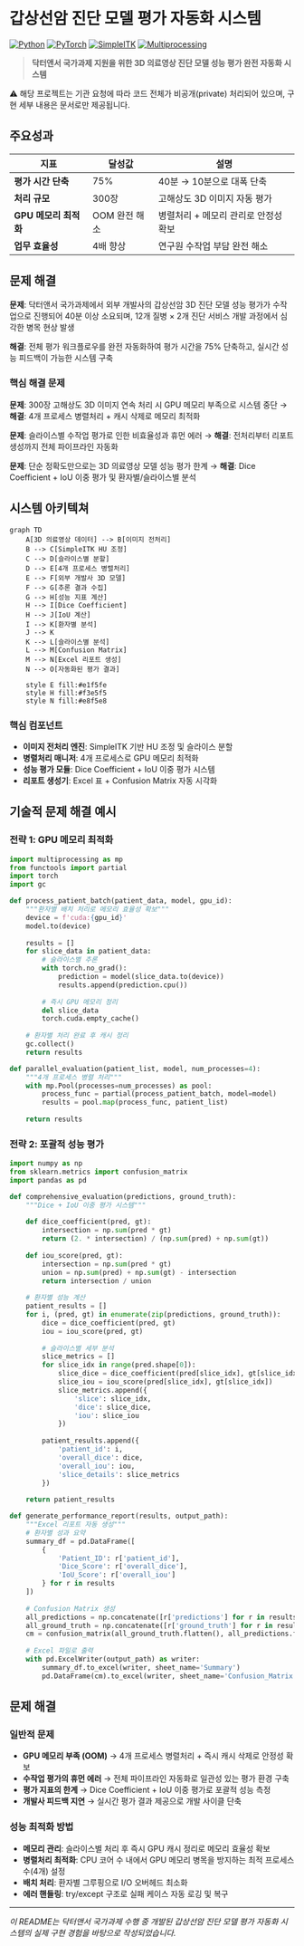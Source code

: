 # 갑상선암 진단 모델 평가 자동화 시스템

[![Python](https://img.shields.io/badge/Python-3.8%2B-blue.svg)](https://python.org)
[![PyTorch](https://img.shields.io/badge/PyTorch-1.9%2B-red.svg)](https://pytorch.org)
[![SimpleITK](https://img.shields.io/badge/SimpleITK-Medical%20Imaging-green.svg)](https://simpleitk.org)
[![Multiprocessing](https://img.shields.io/badge/Multiprocessing-Parallel-orange.svg)](https://docs.python.org/3/library/multiprocessing.html)

> **닥터앤서 국가과제 지원을 위한 3D 의료영상 진단 모델 성능 평가 완전 자동화 시스템**

⚠️ 해당 프로젝트는 기관 요청에 따라 코드 전체가 비공개(private) 처리되어 있으며, 구현 세부 내용은 문서로만 제공됩니다.

## 주요성과

| 지표 | 달성값 | 설명 |
|------|--------|------|
| **평가 시간 단축** | 75% | 40분 → 10분으로 대폭 단축 |
| **처리 규모** | 300장 | 고해상도 3D 이미지 자동 평가 |
| **GPU 메모리 최적화** | OOM 완전 해소 | 병렬처리 + 메모리 관리로 안정성 확보 |
| **업무 효율성** | 4배 향상 | 연구원 수작업 부담 완전 해소 |

## 문제 해결

**문제**: 닥터앤서 국가과제에서 외부 개발사의 갑상선암 3D 진단 모델 성능 평가가 수작업으로 진행되어 40분 이상 소요되며, 12개 질병 × 2개 진단 서비스 개발 과정에서 심각한 병목 현상 발생

**해결**: 전체 평가 워크플로우를 완전 자동화하여 평가 시간을 75% 단축하고, 실시간 성능 피드백이 가능한 시스템 구축

### 핵심 해결 문제

**문제**: 300장 고해상도 3D 이미지 연속 처리 시 GPU 메모리 부족으로 시스템 중단 → **해결**: 4개 프로세스 병렬처리 + 캐시 삭제로 메모리 최적화

**문제**: 슬라이스별 수작업 평가로 인한 비효율성과 휴먼 에러 → **해결**: 전처리부터 리포트 생성까지 전체 파이프라인 자동화

**문제**: 단순 정확도만으로는 3D 의료영상 모델 성능 평가 한계 → **해결**: Dice Coefficient + IoU 이중 평가 및 환자별/슬라이스별 분석

## 시스템 아키텍쳐

```mermaid
graph TD
    A[3D 의료영상 데이터] --> B[이미지 전처리]
    B --> C[SimpleITK HU 조정]
    C --> D[슬라이스별 분할]
    D --> E[4개 프로세스 병렬처리]
    E --> F[외부 개발사 3D 모델]
    F --> G[추론 결과 수집]
    G --> H[성능 지표 계산]
    H --> I[Dice Coefficient]
    H --> J[IoU 계산]
    I --> K[환자별 분석]
    J --> K
    K --> L[슬라이스별 분석]
    L --> M[Confusion Matrix]
    M --> N[Excel 리포트 생성]
    N --> O[자동화된 평가 결과]
    
    style E fill:#e1f5fe
    style H fill:#f3e5f5
    style N fill:#e8f5e8
```

### 핵심 컴포넌트

- **이미지 전처리 엔진**: SimpleITK 기반 HU 조정 및 슬라이스 분할
- **병렬처리 매니저**: 4개 프로세스로 GPU 메모리 최적화
- **성능 평가 모듈**: Dice Coefficient + IoU 이중 평가 시스템
- **리포트 생성기**: Excel 표 + Confusion Matrix 자동 시각화

## 기술적 문제 해결 예시

### 전략 1: GPU 메모리 최적화

```python
import multiprocessing as mp
from functools import partial
import torch
import gc

def process_patient_batch(patient_data, model, gpu_id):
    """환자별 배치 처리로 메모리 효율성 확보"""
    device = f'cuda:{gpu_id}'
    model.to(device)
    
    results = []
    for slice_data in patient_data:
        # 슬라이스별 추론
        with torch.no_grad():
            prediction = model(slice_data.to(device))
            results.append(prediction.cpu())
        
        # 즉시 GPU 메모리 정리
        del slice_data
        torch.cuda.empty_cache()
    
    # 환자별 처리 완료 후 캐시 정리
    gc.collect()
    return results

def parallel_evaluation(patient_list, model, num_processes=4):
    """4개 프로세스 병렬 처리"""
    with mp.Pool(processes=num_processes) as pool:
        process_func = partial(process_patient_batch, model=model)
        results = pool.map(process_func, patient_list)
    
    return results
```

### 전략 2: 포괄적 성능 평가

```python
import numpy as np
from sklearn.metrics import confusion_matrix
import pandas as pd

def comprehensive_evaluation(predictions, ground_truth):
    """Dice + IoU 이중 평가 시스템"""
    
    def dice_coefficient(pred, gt):
        intersection = np.sum(pred * gt)
        return (2. * intersection) / (np.sum(pred) + np.sum(gt))
    
    def iou_score(pred, gt):
        intersection = np.sum(pred * gt)
        union = np.sum(pred) + np.sum(gt) - intersection
        return intersection / union
    
    # 환자별 성능 계산
    patient_results = []
    for i, (pred, gt) in enumerate(zip(predictions, ground_truth)):
        dice = dice_coefficient(pred, gt)
        iou = iou_score(pred, gt)
        
        # 슬라이스별 세부 분석
        slice_metrics = []
        for slice_idx in range(pred.shape[0]):
            slice_dice = dice_coefficient(pred[slice_idx], gt[slice_idx])
            slice_iou = iou_score(pred[slice_idx], gt[slice_idx])
            slice_metrics.append({
                'slice': slice_idx,
                'dice': slice_dice,
                'iou': slice_iou
            })
        
        patient_results.append({
            'patient_id': i,
            'overall_dice': dice,
            'overall_iou': iou,
            'slice_details': slice_metrics
        })
    
    return patient_results

def generate_performance_report(results, output_path):
    """Excel 리포트 자동 생성"""
    # 환자별 성과 요약
    summary_df = pd.DataFrame([
        {
            'Patient_ID': r['patient_id'],
            'Dice_Score': r['overall_dice'],
            'IoU_Score': r['overall_iou']
        } for r in results
    ])
    
    # Confusion Matrix 생성
    all_predictions = np.concatenate([r['predictions'] for r in results])
    all_ground_truth = np.concatenate([r['ground_truth'] for r in results])
    cm = confusion_matrix(all_ground_truth.flatten(), all_predictions.flatten())
    
    # Excel 파일로 출력
    with pd.ExcelWriter(output_path) as writer:
        summary_df.to_excel(writer, sheet_name='Summary')
        pd.DataFrame(cm).to_excel(writer, sheet_name='Confusion_Matrix')
```

## 문제 해결

### 일반적 문제

- **GPU 메모리 부족 (OOM)** → 4개 프로세스 병렬처리 + 즉시 캐시 삭제로 안정성 확보  
- **수작업 평가의 휴먼 에러** → 전체 파이프라인 자동화로 일관성 있는 평가 환경 구축  
- **평가 지표의 한계** → Dice Coefficient + IoU 이중 평가로 포괄적 성능 측정  
- **개발사 피드백 지연** → 실시간 평가 결과 제공으로 개발 사이클 단축   

### 성능 최적화 방법

- **메모리 관리**: 슬라이스별 처리 후 즉시 GPU 캐시 정리로 메모리 효율성 확보
- **병렬처리 최적화**: CPU 코어 수 내에서 GPU 메모리 병목을 방지하는 최적 프로세스 수(4개) 설정
- **배치 처리**: 환자별 그루핑으로 I/O 오버헤드 최소화
- **에러 핸들링**: try/except 구조로 실패 케이스 자동 로깅 및 복구

---

*이 README는 닥터앤서 국가과제 수행 중 개발된 갑상선암 진단 모델 평가 자동화 시스템의 실제 구현 경험을 바탕으로 작성되었습니다.*
